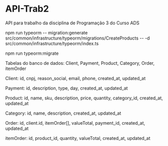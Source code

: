 # API-Trab2

API para trabalho da disciplina de Programação 3 do Curso ADS

npm run typeorm -- migration:generate src/common/infrastructure/typeorm/migrations/CreateProducts -- -d src/common/infrastructure/typeorm/index.ts

npm run typeorm:migrate

Tabelas do banco de dados: Client, Payment, Product, Category, Order, itemOrder

Client: id, cnpj, reason_social, email, phone, created_at, updated_at

Payment: id, description, type, day, created_at, updated_at

Product: id, name, sku, description, price, quantity, category_id, created_at, updated_at

Category: id, name, description, created_at, updated_at

Order: id, client.id, itemOrder[], valueTotal, payment_id, created_at, updated_at

itemOrder: id, product_id, quantity, valueTotal, created_at, updated_at
